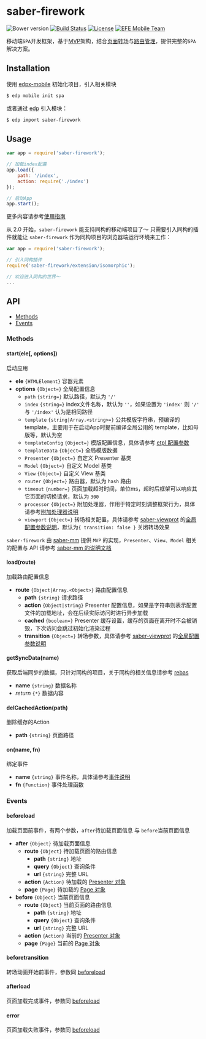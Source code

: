 saber-firework
===

![Bower version](https://img.shields.io/bower/v/saber-firework.svg?style=flat-square) [![Build Status](https://img.shields.io/travis/ecomfe/saber-firework.svg?style=flat-square)](https://travis-ci.org/ecomfe/saber-firework) [![License](https://img.shields.io/npm/l/saber-firework.svg?style=flat-square)](./LICENSE) [![EFE Mobile Team](https://img.shields.io/badge/EFE-Mobile_Team-blue.svg?style=flat-square)](http://efe.baidu.com)

移动端`SPA`开发框架，基于[MVP](https://github.com/ecomfe/saber-mm)架构，结合[页面转场](https://github.com/ecomfe/saber-viewport)与[路由管理](https://github.com/ecomfe/saber-router)，提供完整的`SPA`解决方案。

## Installation

使用 [edpx-mobile](https://github.com/ecomfe/edpx-mobile) 初始化项目，引入相关模块

```sh
$ edp mobile init spa
```

或者通过 [edp](https://github.com/ecomfe/edp) 引入模块：

```sh
$ edp import saber-firework
```

## Usage

```js
var app = require('saber-firework');

// 加载index配置
app.load({
    path: '/index',
    action: require('./index')
});

// 启动App
app.start();
```

更多内容请参考[使用指南](doc/guide.md)

从 2.0 开始，`saber-firework` 能支持同构的移动端项目了～ 只需要引入同构的插件就能让 `saber-firework` 作为同构项目的浏览器端运行环境来工作：

```js
var app = require('saber-firework');

// 引入同构插件
require('saber-firework/extension/isomorphic');

// 欢迎进入同构的世界～
...
```

## API

* [Methods](#methods)
* [Events](#events)

### Methods

#### start(ele[, options])

启动应用

* **ele** `{HTMLElement}` 容器元素
* **options** `{Object=}` 全局配置信息
    * `path` `{string=}` 默认路径，默认为 `'/'`
    * `index` `{string=}` index文件名称，默认为 `''`，如果设置为 `'index'` 则 `'/'` 与 `'/index'` 认为是相同路径
    * `template` `{string|Array.<string>=}` 公共模版字符串，预编译的template，主要用于在启动App时提前编译全局公用的 template，比如母版等，默认为空
    * `templateConfig` `{Object=}` 模版配置信息，具体请参考 [etpl 配置参数](https://github.com/ecomfe/etpl/blob/master/doc/config.md)
    * `templateData` `{Object=}` 全局模版数据
    * `Presenter` `{Object=}` 自定义 Presenter 基类
    * `Model` `{Object=}` 自定义 Model 基类
    * `View` `{Object=}` 自定义 View 基类
    * `router` `{Object=}` 路由器，默认为 `hash` 路由
    * `timeout` `{number=}` 页面加载超时时间，单位ms，超时后框架可以响应其它页面的切换请求，默认为 `300`
    * `processor` `{Object=}` 附加处理器，作用于特定时刻调整框架行为，具体请参考[附加处理器说明](doc/processor)
    * `viewport` `{Object=}` 转场相关配置，具体请参考 [saber-viewprot](https://github.com/ecomfe/saber-viewport) 的[全局配置参数说明](https://github.com/ecomfe/saber-viewport#initele-options)，默认为`{ transition: false }` 关闭转场效果

`saber-firework` 由 [saber-mm](https://github.com/ecomfe/saber-mm) 提供 `MVP` 的实现，`Presenter`、`View`、`Model` 相关的配置与 API 请参考 [saber-mm 的说明文档](https://github.com/ecomfe/saber-mm#classes)

#### load(route)

加载路由配置信息

* **route** `{Object|Array.<Object>}` 路由配置信息
    * **path** `{string}` 请求路径
    * **action** `{Object|string}` Presenter 配置信息，如果是字符串则表示配置文件的加载地址，会在后续实际访问时进行异步加载
    * **cached** `{boolean=}` Presenter 缓存设置，缓存的页面在离开时不会被销毁，下次访问会跳过初始化渲染过程
    * **transition** `{Object=}` 转场参数，具体请参考 [saber-viewprot](https://github.com/ecomfe/saber-viewport) 的[全局配置参数说明](https://github.com/ecomfe/saber-viewport#initele-options)

#### getSyncData(name)

获取后端同步的数据，只针对同构的项目，关于同构的相关信息请参考 [rebas](https://github.com/ecomfe/rebas)

* **name** `{string}` 数据名称
* _return_ `{*}` 数据内容

#### delCachedAction(path)

删除缓存的Action

* **path** `{string}` 页面路径

#### on(name, fn)

绑定事件

* **name** `{string}` 事件名称，具体请参考[事件说明](#events)
* **fn** `{Function}` 事件处理函数

### Events

#### beforeload

加载页面前事件，有两个参数，`after`待加载页面信息 与 `before`当前页面信息

* **after** `{Object}`  待加载页面信息
    * **route** `{Object}` 待加载页面的路由信息
        * **path** `{string}` 地址
        * **query** `{Object}` 查询条件
        * **url** `{string}` 完整 URL
    * **action** `{Action}` 待加载的 [Presenter 对象](https://github.com/ecomfe/saber-mm/blob/master/doc/presenter.md)
    * **page** `{Page}` 待加载的 [Page 对象](https://github.com/ecomfe/saber-viewport#page)
* **before** `{Object}` 当前页面信息
    * **route** `{Object}` 当前页面的路由信息
        * **path** `{string}` 地址
        * **query** `{Object}` 查询条件
        * **url** `{string}` 完整 URL
    * **action** `{Action}` 当前的 [Presenter 对象](https://github.com/ecomfe/saber-mm/blob/master/doc/presenter.md)
    * **page** `{Page}` 当前的 [Page 对象](https://github.com/ecomfe/saber-viewport#page)

#### beforetransition

转场动画开始前事件，参数同 [beforeload](#beforeload)

#### afterload

页面加载完成事件，参数同 [beforeload](#beforeload)

#### error

页面加载失败事件，参数同 [beforeload](#beforeload)
